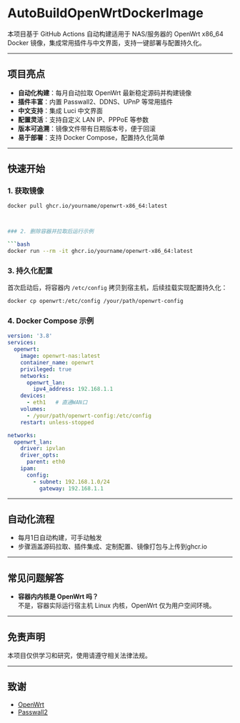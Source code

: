 # AutoBuildOpenWrtDockerImage

本项目基于 GitHub Actions 自动构建适用于 NAS/服务器的 OpenWrt x86_64 Docker 镜像，集成常用插件与中文界面，支持一键部署与配置持久化。

---

## 项目亮点

- **自动化构建**：每月自动拉取 OpenWrt 最新稳定源码并构建镜像
- **插件丰富**：内置 Passwall2、DDNS、UPnP 等常用插件
- **中文支持**：集成 Luci 中文界面
- **配置灵活**：支持自定义 LAN IP、PPPoE 等参数
- **版本可追溯**：镜像文件带有日期版本号，便于回滚
- **易于部署**：支持 Docker Compose，配置持久化简单

---

## 快速开始

### 1. 获取镜像
```bash
docker pull ghcr.io/yourname/openwrt-x86_64:latest
```
```bash


### 2. 删除容器并拉取后运行示例

```bash
docker run --rm -it ghcr.io/yourname/openwrt-x86_64:latest
```

### 3. 持久化配置

首次启动后，将容器内 `/etc/config` 拷贝到宿主机，后续挂载实现配置持久化：

```bash
docker cp openwrt:/etc/config /your/path/openwrt-config
```

### 4. Docker Compose 示例

```yaml
version: '3.8'
services:
  openwrt:
    image: openwrt-nas:latest
    container_name: openwrt
    privileged: true
    networks:
      openwrt_lan:
        ipv4_address: 192.168.1.1
    devices:
      - eth1   # 直通WAN口
    volumes:
      - /your/path/openwrt-config:/etc/config
    restart: unless-stopped

networks:
  openwrt_lan:
    driver: ipvlan
    driver_opts:
      parent: eth0
    ipam:
      config:
        - subnet: 192.168.1.0/24
          gateway: 192.168.1.1
```

---

## 自动化流程

- 每月1日自动构建，可手动触发
- 步骤涵盖源码拉取、插件集成、定制配置、镜像打包与上传到ghcr.io
---

## 常见问题解答

- **容器内内核是 OpenWrt 吗？**  
  不是，容器实际运行宿主机 Linux 内核，OpenWrt 仅为用户空间环境。
---

## 免责声明

本项目仅供学习和研究，使用请遵守相关法律法规。

---

## 致谢

- [OpenWrt](https://github.com/openwrt/openwrt)
- [Passwall2](https://github.com/xiaorouji/openwrt-passwall2)
